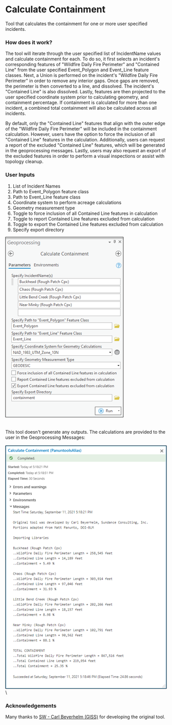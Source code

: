 # Calculate Containment

Tool that calculates the containment for one or more user specified incidents.

### How does it work?

The tool will iterate through the user specified list of IncidentName values and calculate containment for each. To do so, it first selects an incident's corresponding features of "Wildfire Daily Fire Perimeter" and "Contained Line" from the user specified Event_Polygon and Event_Line feature classes. Next, a Union is performed on the incident's "Wildfire Daily Fire Perimeter" in order to remove any interior gaps. Once gaps are removed, the perimeter is then converted to a line, and dissolved. The incident's "Contained Line" is also dissolved. Lastly, features are then projected to the user specified coordinate system prior to calculating geometry, and containment percentage. If containment is calculated for more than one incident, a combined total containment will also be calculated across all incidents.

By default, only the "Contained Line" features that align with the outer edge of the "Wildfire Daily Fire Perimeter" will be included in the containment calculation. However, users have the option to force the inclusion of all "Contained Line" features in the calculation. Additionally, users can request a report of the excluded "Contained Line" features, which will be generated in the geoprocessing messages. Lastly, users may also request an export of the excluded features in order to perform a visual inspections or assist with topology cleanup.


### User Inputs

1. List of Incident Names
2. Path to Event_Polygon feature class
3. Path to Event_Line feature class
4. Coordinate system to perform acreage calculations
5. Geometry measurement type
6. Toggle to force inclusion of all Contained Line features in calculation
7. Toggle to report Contained Line features excluded from calculation
8. Toggle to export the Contained Line features excluded from calculation
9. Specify export directory

![screenshot_CalculateContainment_1.png](/docs/screenshot_CalculateContainment_1.png?raw=true)
\
\
\
This tool doesn't generate any outputs. The calculations are provided to the user in the Geoprocessing Messages:
\
\
![screenshot_CalculateContainment_2.png](/docs/screenshot_CalculateContainment_2.png?raw=true)
\
### Acknowledgements

Many thanks to [SW - Carl Beyerhelm (GISS)](https://community.esri.com/migrated-users/371529) for developing the original tool.
